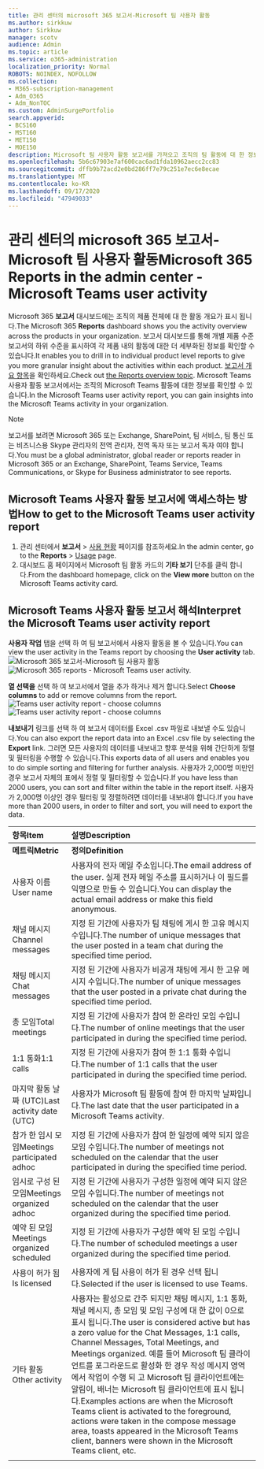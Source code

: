 ```yaml
---
title: 관리 센터의 microsoft 365 보고서-Microsoft 팀 사용자 활동
ms.author: sirkkuw
author: Sirkkuw
manager: scotv
audience: Admin
ms.topic: article
ms.service: o365-administration
localization_priority: Normal
ROBOTS: NOINDEX, NOFOLLOW
ms.collection:
- M365-subscription-management
- Adm_O365
- Adm_NonTOC
ms.custom: AdminSurgePortfolio
search.appverid:
- BCS160
- MST160
- MET150
- MOE150
description: Microsoft 팀 사용자 활동 보고서를 가져오고 조직의 팀 활동에 대 한 정보를 파악 하는 방법을 알아봅니다.
ms.openlocfilehash: 5b6c67903e7af600cac6ad1fda10962aecc2cc83
ms.sourcegitcommit: dffb9b72acd2e0bd286ff7e79c251e7ec6e8ecae
ms.translationtype: MT
ms.contentlocale: ko-KR
ms.lasthandoff: 09/17/2020
ms.locfileid: "47949033"
---
```

# <a name="microsoft-365-reports-in-the-admin-center---microsoft-teams-user-activity"></a><span data-ttu-id="2b0b0-103">관리 센터의 microsoft 365 보고서-Microsoft 팀 사용자 활동</span><span class="sxs-lookup"><span data-stu-id="2b0b0-103">Microsoft 365 Reports in the admin center - Microsoft Teams user activity</span></span>

<span data-ttu-id="2b0b0-104">Microsoft 365 **보고서** 대시보드에는 조직의 제품 전체에 대 한 활동 개요가 표시 됩니다.</span><span class="sxs-lookup"><span data-stu-id="2b0b0-104">The Microsoft 365 **Reports** dashboard shows you the activity overview across the products in your organization.</span></span> <span data-ttu-id="2b0b0-105">보고서 대시보드를 통해 개별 제품 수준 보고서의 하위 수준을 표시하여 각 제품 내의 활동에 대한 더 세부화된 정보를 확인할 수 있습니다.</span><span class="sxs-lookup"><span data-stu-id="2b0b0-105">It enables you to drill in to individual product level reports to give you more granular insight about the activities within each product.</span></span> <span data-ttu-id="2b0b0-106">[보고서 개요 항목](activity-reports.md)을 확인하세요.</span><span class="sxs-lookup"><span data-stu-id="2b0b0-106">Check out [the Reports overview topic](activity-reports.md).</span></span> <span data-ttu-id="2b0b0-107">Microsoft Teams 사용자 활동 보고서에서는 조직의 Microsoft Teams 활동에 대한 정보를 확인할 수 있습니다.</span><span class="sxs-lookup"><span data-stu-id="2b0b0-107">In the Microsoft Teams user activity report, you can gain insights into the Microsoft Teams activity in your organization.</span></span>
  
> [!NOTE]
> <span data-ttu-id="2b0b0-108">보고서를 보려면 Microsoft 365 또는 Exchange, SharePoint, 팀 서비스, 팀 통신 또는 비즈니스용 Skype 관리자의 전역 관리자, 전역 독자 또는 보고서 독자 여야 합니다.</span><span class="sxs-lookup"><span data-stu-id="2b0b0-108">You must be a global administrator, global reader or reports reader in Microsoft 365 or an Exchange, SharePoint, Teams Service, Teams Communications, or Skype for Business administrator to see reports.</span></span>  
 
## <a name="how-to-get-to-the-microsoft-teams-user-activity-report"></a><span data-ttu-id="2b0b0-109">Microsoft Teams 사용자 활동 보고서에 액세스하는 방법</span><span class="sxs-lookup"><span data-stu-id="2b0b0-109">How to get to the Microsoft Teams user activity report</span></span>

1. <span data-ttu-id="2b0b0-110">관리 센터에서 **보고서** \> <a href="https://go.microsoft.com/fwlink/p/?linkid=2074756" target="_blank">사용 현황</a> 페이지를 참조하세요.</span><span class="sxs-lookup"><span data-stu-id="2b0b0-110">In the admin center, go to the **Reports** \> <a href="https://go.microsoft.com/fwlink/p/?linkid=2074756" target="_blank">Usage</a> page.</span></span>
2. <span data-ttu-id="2b0b0-111">대시보드 홈 페이지에서 Microsoft 팀 활동 카드의 **기타 보기** 단추를 클릭 합니다.</span><span class="sxs-lookup"><span data-stu-id="2b0b0-111">From the dashboard homepage, click on the **View more** button on the Microsoft Teams activity card.</span></span>
  
## <a name="interpret-the-microsoft-teams-user-activity-report"></a><span data-ttu-id="2b0b0-112">Microsoft Teams 사용자 활동 보고서 해석</span><span class="sxs-lookup"><span data-stu-id="2b0b0-112">Interpret the Microsoft Teams user activity report</span></span>

<span data-ttu-id="2b0b0-113">**사용자 작업** 탭을 선택 하 여 팀 보고서에서 사용자 활동을 볼 수 있습니다.</span><span class="sxs-lookup"><span data-stu-id="2b0b0-113">You can view the user activity in the Teams report by choosing the **User activity** tab.</span></span> <br/><span data-ttu-id="2b0b0-114">![Microsoft 365 보고서-Microsoft 팀 사용자 활동](../../media/1011877f-3cf0-4417-9447-91d0b2312aab.png)</span><span class="sxs-lookup"><span data-stu-id="2b0b0-114">![Microsoft 365 reports - Microsoft Teams user activity.](../../media/1011877f-3cf0-4417-9447-91d0b2312aab.png)</span></span>

<span data-ttu-id="2b0b0-115">**열 선택을** 선택 하 여 보고서에서 열을 추가 하거나 제거 합니다.</span><span class="sxs-lookup"><span data-stu-id="2b0b0-115">Select **Choose columns** to add or remove columns from the report.</span></span>  <br/> <span data-ttu-id="2b0b0-116">![Teams user activity report - choose columns](../../media/a1513028-cf09-4186-93a6-8a203cd22475.png)</span><span class="sxs-lookup"><span data-stu-id="2b0b0-116">![Teams user activity report - choose columns](../../media/a1513028-cf09-4186-93a6-8a203cd22475.png)</span></span>

<span data-ttu-id="2b0b0-117">**내보내기** 링크를 선택 하 여 보고서 데이터를 Excel .csv 파일로 내보낼 수도 있습니다.</span><span class="sxs-lookup"><span data-stu-id="2b0b0-117">You can also export the report data into an Excel .csv file by selecting the **Export** link.</span></span> <span data-ttu-id="2b0b0-118">그러면 모든 사용자의 데이터를 내보내고 향후 분석을 위해 간단하게 정렬 및 필터링을 수행할 수 있습니다.</span><span class="sxs-lookup"><span data-stu-id="2b0b0-118">This exports data of all users and enables you to do simple sorting and filtering for further analysis.</span></span> <span data-ttu-id="2b0b0-119">사용자가 2,000명 미만인 경우 보고서 자체의 표에서 정렬 및 필터링할 수 있습니다.</span><span class="sxs-lookup"><span data-stu-id="2b0b0-119">If you have less than 2000 users, you can sort and filter within the table in the report itself.</span></span> <span data-ttu-id="2b0b0-120">사용자가 2,000명 이상인 경우 필터링 및 정렬하려면 데이터를 내보내야 합니다.</span><span class="sxs-lookup"><span data-stu-id="2b0b0-120">If you have more than 2000 users, in order to filter and sort, you will need to export the data.</span></span> 

|<span data-ttu-id="2b0b0-121">항목</span><span class="sxs-lookup"><span data-stu-id="2b0b0-121">Item</span></span>|<span data-ttu-id="2b0b0-122">설명</span><span class="sxs-lookup"><span data-stu-id="2b0b0-122">Description</span></span>|
|:-----|:-----|
|<span data-ttu-id="2b0b0-123">**메트릭**</span><span class="sxs-lookup"><span data-stu-id="2b0b0-123">**Metric**</span></span>|<span data-ttu-id="2b0b0-124">**정의**</span><span class="sxs-lookup"><span data-stu-id="2b0b0-124">**Definition**</span></span>|
|<span data-ttu-id="2b0b0-125">사용자 이름</span><span class="sxs-lookup"><span data-stu-id="2b0b0-125">User name</span></span>  <br/> |<span data-ttu-id="2b0b0-126">사용자의 전자 메일 주소입니다.</span><span class="sxs-lookup"><span data-stu-id="2b0b0-126">The email address of the user.</span></span> <span data-ttu-id="2b0b0-127">실제 전자 메일 주소를 표시하거나 이 필드를 익명으로 만들 수 있습니다.</span><span class="sxs-lookup"><span data-stu-id="2b0b0-127">You can display the actual email address or make this field anonymous.</span></span>   <br/> |
|<span data-ttu-id="2b0b0-128">채널 메시지</span><span class="sxs-lookup"><span data-stu-id="2b0b0-128">Channel messages</span></span>   <br/> |<span data-ttu-id="2b0b0-129">지정 된 기간에 사용자가 팀 채팅에 게시 한 고유 메시지 수입니다.</span><span class="sxs-lookup"><span data-stu-id="2b0b0-129">The number of unique messages that the user posted in a team chat during the specified time period.</span></span>  <br/> |
|<span data-ttu-id="2b0b0-130">채팅 메시지</span><span class="sxs-lookup"><span data-stu-id="2b0b0-130">Chat messages</span></span>   <br/> |<span data-ttu-id="2b0b0-131">지정 된 기간에 사용자가 비공개 채팅에 게시 한 고유 메시지 수입니다.</span><span class="sxs-lookup"><span data-stu-id="2b0b0-131">The number of unique messages that the user posted in a private chat during the specified time period.</span></span>  <br/> |
|<span data-ttu-id="2b0b0-132">총 모임</span><span class="sxs-lookup"><span data-stu-id="2b0b0-132">Total meetings</span></span>   <br/> |<span data-ttu-id="2b0b0-133">지정 된 기간에 사용자가 참여 한 온라인 모임 수입니다.</span><span class="sxs-lookup"><span data-stu-id="2b0b0-133">The number of online meetings that the user participated in during the specified time period.</span></span>  <br/> |
|<span data-ttu-id="2b0b0-134">1:1 통화</span><span class="sxs-lookup"><span data-stu-id="2b0b0-134">1:1 calls</span></span>   <br/> | <span data-ttu-id="2b0b0-135">지정 된 기간에 사용자가 참여 한 1:1 통화 수입니다.</span><span class="sxs-lookup"><span data-stu-id="2b0b0-135">The number of 1:1 calls that the user participated in during the specified time period.</span></span>  <br/> |
|<span data-ttu-id="2b0b0-136">마지막 활동 날짜 (UTC)</span><span class="sxs-lookup"><span data-stu-id="2b0b0-136">Last activity date (UTC)</span></span>  <br/> |<span data-ttu-id="2b0b0-137">사용자가 Microsoft 팀 활동에 참여 한 마지막 날짜입니다.</span><span class="sxs-lookup"><span data-stu-id="2b0b0-137">The last date that the user participated in a Microsoft Teams activity.</span></span><br/> |
|<span data-ttu-id="2b0b0-138">참가 한 임시 모임</span><span class="sxs-lookup"><span data-stu-id="2b0b0-138">Meetings participated adhoc</span></span>   <br/> | <span data-ttu-id="2b0b0-139">지정 된 기간에 사용자가 참여 한 일정에 예약 되지 않은 모임 수입니다.</span><span class="sxs-lookup"><span data-stu-id="2b0b0-139">The number of  meetings not scheduled on the calendar that the user participated in during the specified time period.</span></span>  <br/> |
|<span data-ttu-id="2b0b0-140">임시로 구성 된 모임</span><span class="sxs-lookup"><span data-stu-id="2b0b0-140">Meetings organized adhoc</span></span> <br/> |<span data-ttu-id="2b0b0-141">지정 된 기간에 사용자가 구성한 일정에 예약 되지 않은 모임 수입니다.</span><span class="sxs-lookup"><span data-stu-id="2b0b0-141">The number of meetings not scheduled on the calendar that the user organized during the specified time period.</span></span> <br/>|
|<span data-ttu-id="2b0b0-142">예약 된 모임</span><span class="sxs-lookup"><span data-stu-id="2b0b0-142">Meetings organized scheduled</span></span>  <br/> |<span data-ttu-id="2b0b0-143">지정 된 기간에 사용자가 구성한 예약 된 모임 수입니다.</span><span class="sxs-lookup"><span data-stu-id="2b0b0-143">The number of scheduled meetings  a user organized during the specified time period.</span></span>  <br/> |
|<span data-ttu-id="2b0b0-144">사용이 허가 됨</span><span class="sxs-lookup"><span data-stu-id="2b0b0-144">Is licensed</span></span> |<span data-ttu-id="2b0b0-145">사용자에 게 팀 사용이 허가 된 경우 선택 됩니다.</span><span class="sxs-lookup"><span data-stu-id="2b0b0-145">Selected if the user is licensed to use Teams.</span></span>|
|<span data-ttu-id="2b0b0-146">기타 활동</span><span class="sxs-lookup"><span data-stu-id="2b0b0-146">Other activity</span></span>|<span data-ttu-id="2b0b0-147">사용자는 활성으로 간주 되지만 채팅 메시지, 1:1 통화, 채널 메시지, 총 모임 및 모임 구성에 대 한 값이 0으로 표시 됩니다.</span><span class="sxs-lookup"><span data-stu-id="2b0b0-147">The user is considered active but has a zero value for the Chat Messages, 1:1 calls, Channel Messages, Total Meetings, and Meetings organized.</span></span> <span data-ttu-id="2b0b0-148">예를 들어 Microsoft 팀 클라이언트를 포그라운드로 활성화 한 경우 작성 메시지 영역에서 작업이 수행 되 고 Microsoft 팀 클라이언트에는 알림이, 배너는 Microsoft 팀 클라이언트에 표시 됩니다.</span><span class="sxs-lookup"><span data-stu-id="2b0b0-148">Examples actions are when the Microsoft Teams client is activated to the foreground, actions were taken in the compose message area, toasts appeared in the Microsoft Teams client, banners were shown in the Microsoft Teams client, etc.</span></span> |
|||